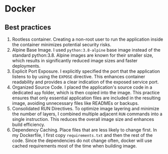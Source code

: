 # Docker

## Best practices
1. Rootless container. Creating a non-root user to run the application inside the container 
minimizes potential security risks.
2. Alpine Base Image. I used `python:3.8-alpine` base image instead of the standard python:3.8.
Alpine images are known for their smaller size, which results in significantly reduced image sizes and faster deployments.
3. Explicit Port Exposure. I explicitly specified the port that the application listens to by using the `EXPOSE` directive.
This enhances container readability and provides a clear indication of the exposed service port.
4. Organized Source Code. I placed the application's source code in a dedicated `app` folder, which is then copied into the image.
This practice ensures that only essential application files are included in the resulting image, avoiding unnecessary files like READMEs or backups.
5. Consolidated RUN Directives. To optimize image layering and minimize the number of layers, I combined multiple adjacent `RUN` commands into a single instruction. 
This reduces the overall image size and enhances build efficiency.
6. Dependency Caching. Place files that are less likely to change first. In my Dockerfile, I first copy `requirements.txt` and then the rest of the code.
Since the dependencies do not change often, docker will use cached requirements most of the time when building image.